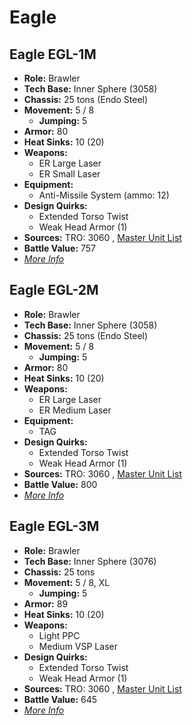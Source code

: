 # Eagle 

## Eagle EGL-1M 

- **Role:** Brawler 
- **Tech Base:** Inner Sphere (3058) 
- **Chassis:** 25 tons (Endo Steel) 
- **Movement:** 5 / 8 
  - **Jumping:** 5 
- **Armor:** 80 
- **Heat Sinks:** 10 (20) 
- **Weapons:** 
  - ER Large Laser 
  - ER Small Laser 
- **Equipment:** 
  - Anti-Missile System (ammo: 12) 
- **Design Quirks:** 
  - Extended Torso Twist 
  - Weak Head Armor (1) 
- **Sources:** TRO: 3060 , [Master Unit List](http://masterunitlist.info/Unit/Details/936) 
- **Battle Value:** 757 
- [*More Info*](eagle/eagle_egl-1m.md) 

## Eagle EGL-2M 

- **Role:** Brawler 
- **Tech Base:** Inner Sphere (3058) 
- **Chassis:** 25 tons (Endo Steel) 
- **Movement:** 5 / 8 
  - **Jumping:** 5 
- **Armor:** 80 
- **Heat Sinks:** 10 (20) 
- **Weapons:** 
  - ER Large Laser 
  - ER Medium Laser 
- **Equipment:** 
  - TAG 
- **Design Quirks:** 
  - Extended Torso Twist 
  - Weak Head Armor (1) 
- **Sources:** TRO: 3060 , [Master Unit List](http://masterunitlist.info/Unit/Details/937) 
- **Battle Value:** 800 
- [*More Info*](eagle/eagle_egl-2m.md) 

## Eagle EGL-3M 

- **Role:** Brawler 
- **Tech Base:** Inner Sphere (3076) 
- **Chassis:** 25 tons 
- **Movement:** 5 / 8, XL 
  - **Jumping:** 5 
- **Armor:** 89 
- **Heat Sinks:** 10 (20) 
- **Weapons:** 
  - Light PPC 
  - Medium VSP Laser 
- **Design Quirks:** 
  - Extended Torso Twist 
  - Weak Head Armor (1) 
- **Sources:** TRO: 3060 , [Master Unit List](http://masterunitlist.info/Unit/Details/938) 
- **Battle Value:** 645 
- [*More Info*](eagle/eagle_egl-3m.md) 

